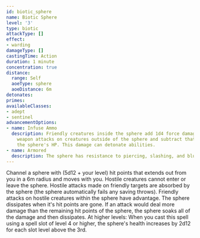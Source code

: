 ```yaml
---
id: biotic_sphere
name: Biotic Sphere
level: '3'
type: biotic
attackType: []
effect:
- warding
damageType: []
castingTime: Action
duration: 1 minute
concentration: true
distance:
  range: Self
  aoeType: sphere
  aoeDistance: 6m
detonates: 
primes: 
availableClasses:
- adept
- sentinel
advancementOptions:
- name: Infuse Ammo
  description: Friendly creatures inside the sphere add 1d4 force damage to all ranged
    weapon attacks on creatures outside of the sphere and subtract that much from
    the sphere's HP. This damage can detonate abilities.
- name: Armored
  description: The sphere has resistance to piercing, slashing, and bludgeoning damage.
---
```

Channel a sphere with (5d12 + your level) hit points that extends out from you in a 6m radius and moves with you. Hostile creatures cannot enter or leave the sphere.
Hostile attacks made on friendly targets are absorbed by the sphere (the sphere automatically fails any saving throws).
Friendly attacks on hostile creatures within the sphere have advantage.
The sphere dissipates when it's hit points are gone. If an attack would deal more damage than the remaining hit points of the sphere, the sphere soaks all of the damage and then dissipates.
At higher levels: When you cast this spell using a spell slot of level 4 or higher, the sphere's health increases by 2d12 for each slot level above the 3rd.